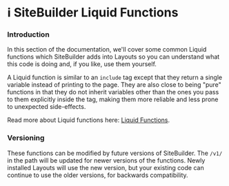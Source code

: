 # ℹ️ SiteBuilder Liquid Functions

### Introduction <a href="#introduction" id="introduction"></a>

In this section of the documentation, we'll cover some common Liquid functions which SiteBuilder adds into Layouts so you can understand what this code is doing and, if you like, use them yourself.

A Liquid function is similar to an `include` tag except that they return a single variable instead of printing to the page. They are also close to being "pure" functions in that they do not inherit variables other than the ones you pass to them explicitly inside the tag, making them more reliable and less prone to unexpected side-effects.

Read more about Liquid functions here: [Liquid Functions](https://documentation.platformos.com/api-reference/liquid/platformos-tags#function).

### Versioning <a href="#versioning" id="versioning"></a>

These functions can be modified by future versions of SiteBuilder. The `/v1/` in the path will be updated for newer versions of the functions. Newly installed Layouts will use the new version, but your existing code can continue to use the older versions, for backwards compatibility.
